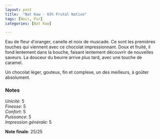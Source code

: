 ```yaml
---
layout: post
title:  "Nat Kaw - 65% Frutal Nativo"
tags: [Noir, Pur] 
categories: [Nat Kaw]

---
```



Eau de fleur d'oranger, canelle et noix de muscade. Ce sont les premières touches qui viennent avec ce chocolat impressionnant. Doux et fruité, il fond lentement dans la bouche, faisant lentement découvrir de nouvelles saveurs. La douceur du beurre arrive plus tard, avec une touche de caramel. 

Un chocolat léger, gouteux, fin et complexe, un des meilleurs, à goûter absolument.

### Notes

_Unicité_: 5  
_Finesse_: 5  
_Confort_: 5  
_Puissance_: 5  
_Impression générale_: 5

**Note finale**: 25/25